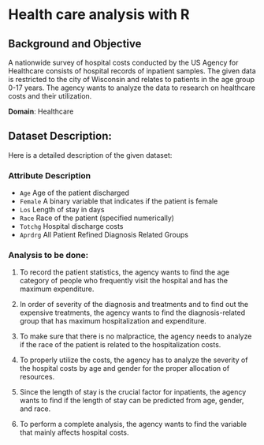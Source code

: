 # Health care analysis with R

## Background and Objective

A nationwide survey of hospital costs conducted by the US Agency for Healthcare consists of hospital records of inpatient samples. The given data is restricted to the city of Wisconsin and relates to patients in the age group 0-17 years. The agency wants to analyze the data to research on healthcare costs and their utilization.

**Domain**: Healthcare

## Dataset Description:

Here is a detailed description of the given dataset:

### Attribute	Description
- `Age` 	Age of the patient discharged
- `Female` 	A binary variable that indicates if the patient is female
- `Los`	Length of stay in days
- `Race` Race of the patient (specified numerically)
- `Totchg`	Hospital discharge costs
- `Aprdrg`	All Patient Refined Diagnosis Related Groups


### Analysis to be done: 

1. To record the patient statistics, the agency wants to find the age category of people who frequently visit the hospital and has the maximum expenditure.

2. In order of severity of the diagnosis and treatments and to find out the expensive treatments, the agency wants to find the diagnosis-related group that has maximum hospitalization and expenditure.

3. To make sure that there is no malpractice, the agency needs to analyze if the race of the patient is related to the hospitalization costs.

4. To properly utilize the costs, the agency has to analyze the severity of the hospital costs by age and gender for the proper allocation of resources.

5. Since the length of stay is the crucial factor for inpatients, the agency wants to find if the length of stay can be predicted from age, gender, and race.

6. To perform a complete analysis, the agency wants to find the variable that mainly affects hospital costs.
